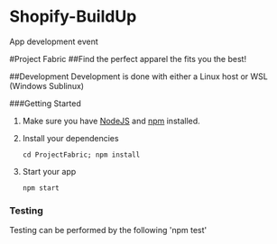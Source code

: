 # Shopify-BuildUp
App development event


#Project Fabric
##Find the perfect apparel the fits you the best!



##Development
Development is done with either a Linux host or WSL (Windows Sublinux)

###Getting Started
1. Make sure you have [NodeJS](https://nodejs.org/) and [npm](https://www.npmjs.com/) installed.
2. Install your dependencies

    ```
    cd ProjectFabric; npm install
    ```

3. Start your app

    ```
    npm start
    ```

### Testing
Testing can be performed by the following 'npm test'
 
